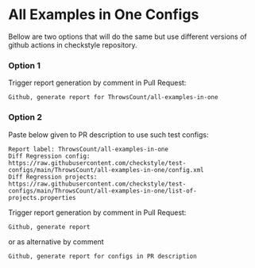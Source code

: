 # All Examples in One Configs

Bellow are two options that will do the same but use different versions
of github actions in checkstyle repository.


### Option 1
Trigger report generation by comment in Pull Request:
```
Github, generate report for ThrowsCount/all-examples-in-one
```

### Option 2

Paste below given to PR description to use such test configs:
```
Report label: ThrowsCount/all-examples-in-one
Diff Regression config: https://raw.githubusercontent.com/checkstyle/test-configs/main/ThrowsCount/all-examples-in-one/config.xml
Diff Regression projects: https://raw.githubusercontent.com/checkstyle/test-configs/main/ThrowsCount/all-examples-in-one/list-of-projects.properties
```

Trigger report generation by comment in Pull Request:
```
Github, generate report
```
or as alternative by comment
```
Github, generate report for configs in PR description
```
